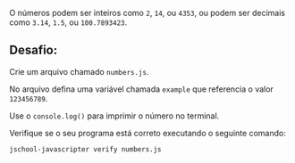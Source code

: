 O números podem ser inteiros como `2`, `14`, ou `4353`, ou podem ser decimais
como `3.14`, `1.5`, ou `100.7893423`.

## Desafio:

Crie um arquivo chamado `numbers.js`.

No arquivo defina uma variável chamada `example` que referencia o valor `123456789`.

Use o `console.log()` para imprimir o número no terminal.

Verifique se o seu programa está correto executando o seguinte comando:

`jschool-javascripter verify numbers.js`
